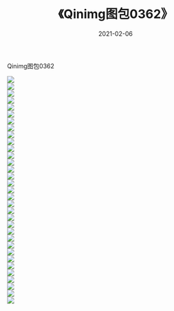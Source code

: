﻿---
layout: post
title:  《Qinimg图包0362》
date:   2021-02-06
img: http://imgx.orgx.ga/Qinimg图包/Qinimg图包0362/000.jpg
categories: [美女, 清纯, 唯美]
---

Qinimg图包0362

 ![](http://imgx.orgx.ga/Qinimg图包/Qinimg图包0362/001.jpg) <br>![](http://imgx.orgx.ga/Qinimg图包/Qinimg图包0362/002.jpg) <br>![](http://imgx.orgx.ga/Qinimg图包/Qinimg图包0362/003.jpg) <br>![](http://imgx.orgx.ga/Qinimg图包/Qinimg图包0362/004.jpg) <br>![](http://imgx.orgx.ga/Qinimg图包/Qinimg图包0362/005.jpg) <br>![](http://imgx.orgx.ga/Qinimg图包/Qinimg图包0362/006.jpg) <br>![](http://imgx.orgx.ga/Qinimg图包/Qinimg图包0362/007.jpg) <br>![](http://imgx.orgx.ga/Qinimg图包/Qinimg图包0362/008.jpg) <br>![](http://imgx.orgx.ga/Qinimg图包/Qinimg图包0362/009.jpg) <br>![](http://imgx.orgx.ga/Qinimg图包/Qinimg图包0362/010.jpg) <br>![](http://imgx.orgx.ga/Qinimg图包/Qinimg图包0362/011.jpg) <br>![](http://imgx.orgx.ga/Qinimg图包/Qinimg图包0362/012.jpg) <br>![](http://imgx.orgx.ga/Qinimg图包/Qinimg图包0362/013.jpg) <br>![](http://imgx.orgx.ga/Qinimg图包/Qinimg图包0362/014.jpg) <br>![](http://imgx.orgx.ga/Qinimg图包/Qinimg图包0362/015.jpg) <br>![](http://imgx.orgx.ga/Qinimg图包/Qinimg图包0362/016.jpg) <br>![](http://imgx.orgx.ga/Qinimg图包/Qinimg图包0362/017.jpg) <br>![](http://imgx.orgx.ga/Qinimg图包/Qinimg图包0362/018.jpg) <br>![](http://imgx.orgx.ga/Qinimg图包/Qinimg图包0362/019.jpg) <br>![](http://imgx.orgx.ga/Qinimg图包/Qinimg图包0362/020.jpg) <br>![](http://imgx.orgx.ga/Qinimg图包/Qinimg图包0362/021.jpg) <br>![](http://imgx.orgx.ga/Qinimg图包/Qinimg图包0362/022.jpg) <br>![](http://imgx.orgx.ga/Qinimg图包/Qinimg图包0362/023.jpg) <br>![](http://imgx.orgx.ga/Qinimg图包/Qinimg图包0362/024.jpg) <br>![](http://imgx.orgx.ga/Qinimg图包/Qinimg图包0362/025.jpg) <br>![](http://imgx.orgx.ga/Qinimg图包/Qinimg图包0362/026.jpg) <br>![](http://imgx.orgx.ga/Qinimg图包/Qinimg图包0362/027.jpg) <br>![](http://imgx.orgx.ga/Qinimg图包/Qinimg图包0362/028.jpg) <br>![](http://imgx.orgx.ga/Qinimg图包/Qinimg图包0362/029.jpg) <br>![](http://imgx.orgx.ga/Qinimg图包/Qinimg图包0362/030.jpg) <br>![](http://imgx.orgx.ga/Qinimg图包/Qinimg图包0362/031.jpg) <br>![](http://imgx.orgx.ga/Qinimg图包/Qinimg图包0362/032.jpg) <br>![](http://imgx.orgx.ga/Qinimg图包/Qinimg图包0362/033.jpg) <br>